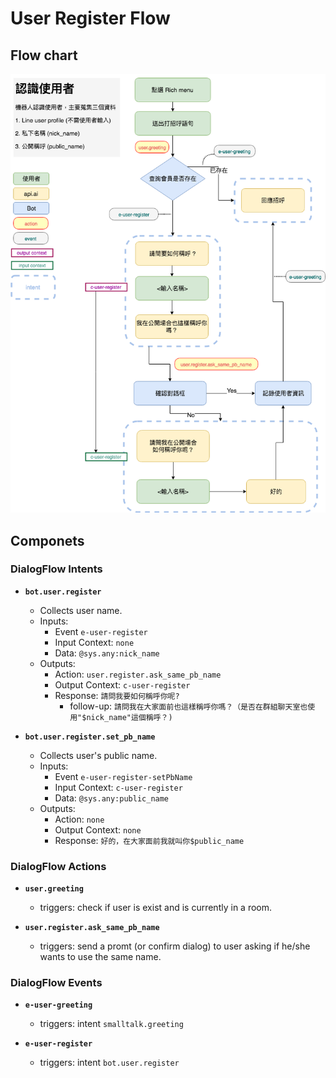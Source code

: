 # User Register Flow

## Flow chart

![flowchart-user-register.png](./flowchart-user-register.png)

## Componets

### DialogFlow Intents

- __`bot.user.register`__
  - Collects user name.
  - Inputs:
    - Event `e-user-register`
    - Input Context: `none`
    - Data: `@sys.any:nick_name`
  - Outputs:
    - Action: `user.register.ask_same_pb_name`
    - Output Context: `c-user-register`
    - Response: `請問我要如何稱呼你呢?`
      - follow-up: `請問我在大家面前也這樣稱呼你嗎？（是否在群組聊天室也使用"$nick_name"這個稱呼？)`

- __`bot.user.register.set_pb_name`__
  - Collects user's public name.
  - Inputs:
    - Event `e-user-register-setPbName`
    - Input Context: `c-user-register`
    - Data: `@sys.any:public_name`
  - Outputs:
    - Action: `none`
    - Output Context: `none`
    - Response: `好的，在大家面前我就叫你$public_name`



### DialogFlow Actions

- __`user.greeting`__
  - triggers: check if user is exist and is currently in a room.

- __`user.register.ask_same_pb_name`__
  - triggers: send a promt (or confirm dialog) to user asking if he/she wants to use the same name.

### DialogFlow Events

- __`e-user-greeting`__
  - triggers: intent `smalltalk.greeting`

- __`e-user-register`__
  - triggers: intent `bot.user.register`
